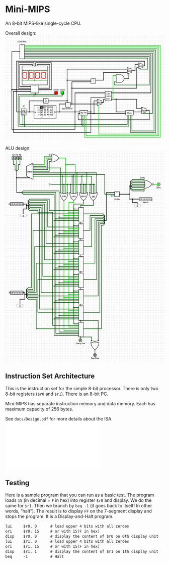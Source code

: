 # Mini-MIPS

An 8-bit MIPS-like single-cycle CPU.

Overall design:
![minimips.png](./screenshots/minimips.png)

ALU design:
![alu.png](./screenshots/alu.png)

## Instruction Set Architecture

This is the instruction set for the simple 8-bit processor. There is only two 8-bit registers
(`$r0` and `$r1`). There is an 8-bit PC.

Mini-MIPS has separate instruction memory and data memory. Each has maximum capacity of 256 bytes.

See `docs/Design.pdf` for more details about the ISA.
![design.pdf](./docs/Design.pdf)

## Testing

Here is a sample program that you can run as a basic test. The program loads `15` (in
decimal = `F` in hex) into register `$r0` and display. We do the same for `$r1`. Then we branch
by `beq -1` (it goes back to itself! In other words, “halt”). The result is to display `FF` on the
7-segment display and stops the program. It is a Display-and-Halt program.

```
lui     $r0, 0      # load upper 4 bits with all zeroes
ori     $r0, 15     # or with 15(F in hex)
disp    $r0, 0      # display the content of $r0 on 0th display unit
lui     $r1, 0      # load upper 4 bits with all zeroes
ori     $r1, 15     # or with 15(F in hex)
disp    $r1, 1      # display the content of $r1 on 1th display unit
beq     -1          # Halt
```
